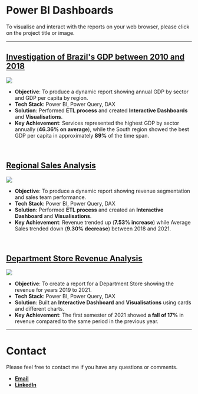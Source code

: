 # Power BI Dashboards
To visualise and interact with the reports on your web browser, please click on the project title or image.
***

## [Investigation of Brazil's GDP between 2010 and 2018](https://app.powerbi.com/view?r=eyJrIjoiM2NkNmE4ODEtZTA4MC00ZjMzLTk2MWItZmExM2JjMmMyODQzIiwidCI6IjM1Y2M4ODc5LTEzNGUtNDFlMi05NTc2LTNkMDkzNWNkZGVkZCJ9)

[![](https://github.com/thiago-cb/images/blob/main/dashboards%20repo/gdp.gif)](https://app.powerbi.com/view?r=eyJrIjoiM2NkNmE4ODEtZTA4MC00ZjMzLTk2MWItZmExM2JjMmMyODQzIiwidCI6IjM1Y2M4ODc5LTEzNGUtNDFlMi05NTc2LTNkMDkzNWNkZGVkZCJ9)


- **Objective**: To produce a dynamic report showing annual GDP by sector and GDP per capita by region.
- **Tech Stack**: Power BI, Power Query, DAX
- **Solution**: Performed **ETL process** and created **Interactive Dashboards** and **Visualisations**.
- **Key Achievement**:  Services represented the highest GDP by sector annually (**46.36% on average**), while the South region showed the best GDP per capita in approximately **89%** of the time span.
<br />

## [Regional Sales Analysis](https://app.powerbi.com/view?r=eyJrIjoiOTQzOTgwNDMtMjFjOC00OTk4LWJiYzktMzU3ZDEwMjI4ZjRjIiwidCI6IjM1Y2M4ODc5LTEzNGUtNDFlMi05NTc2LTNkMDkzNWNkZGVkZCJ9)

[![](https://github.com/thiago-cb/images/blob/main/dashboards%20repo/sales.gif)](https://app.powerbi.com/view?r=eyJrIjoiOTQzOTgwNDMtMjFjOC00OTk4LWJiYzktMzU3ZDEwMjI4ZjRjIiwidCI6IjM1Y2M4ODc5LTEzNGUtNDFlMi05NTc2LTNkMDkzNWNkZGVkZCJ9)


- **Objective**: To produce a dynamic report showing revenue segmentation and sales team performance.
- **Tech Stack**: Power BI, Power Query, DAX
- **Solution**: Performed **ETL process** and created an **Interactive Dashboard** and **Visualisations**.
- **Key Achievement**:  Revenue trended up (**7.53% increase**) while Average Sales trended down (**9.30% decrease**) between 2018 and 2021.
<br />

## [Department Store Revenue Analysis](https://app.powerbi.com/view?r=eyJrIjoiNzdlYzg1ZjgtNTZlMS00Y2FmLWE4ZjgtZDFkNGM2ZDg5MWE1IiwidCI6IjM1Y2M4ODc5LTEzNGUtNDFlMi05NTc2LTNkMDkzNWNkZGVkZCJ9)

[![](https://github.com/thiago-cb/images/blob/main/dashboards%20repo/revenue.gif)](https://app.powerbi.com/view?r=eyJrIjoiNzdlYzg1ZjgtNTZlMS00Y2FmLWE4ZjgtZDFkNGM2ZDg5MWE1IiwidCI6IjM1Y2M4ODc5LTEzNGUtNDFlMi05NTc2LTNkMDkzNWNkZGVkZCJ9)


- **Objective**: To create a report for a Department Store showing the revenue for years 2019 to 2021.
- **Tech Stack**: Power BI, Power Query, DAX
- **Solution**: Built an **Interactive Dashboard** and **Visualisations** using cards and different charts.
- **Key Achievement**: The first semester of 2021 showed **a fall of 17%** in revenue compared to the same period in the previous year.

***

# Contact
Please feel free to contact me if you have any questions or comments.
- [**Email**](mailto:thiago-cb@outlook.com)
- [**LinkedIn**](https://www.linkedin.com/in/thiago-cb)
